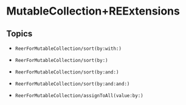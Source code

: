 # MutableCollection+REExtensions

## Topics

- ``ReerForMutableCollection/sort(by:with:)``

- ``ReerForMutableCollection/sort(by:)``

- ``ReerForMutableCollection/sort(by:and:)``

- ``ReerForMutableCollection/sort(by:and:and:)``

- ``ReerForMutableCollection/assignToAll(value:by:)``
